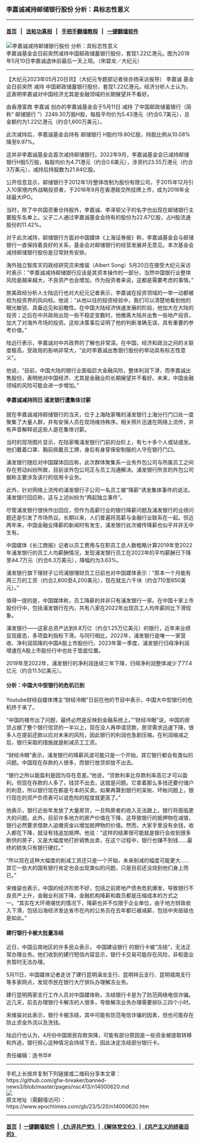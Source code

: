 ### 李嘉诚减持邮储银行股份 分析：具标志性意义
------------------------

#### [首页](https://github.com/gfw-breaker/banned-news3/blob/master/README.md) &nbsp;&nbsp;|&nbsp;&nbsp; [法轮功真相](https://github.com/begood0513/basic/blob/master/README.md)  &nbsp;&nbsp;|&nbsp;&nbsp; [手把手翻墙教程](https://github.com/gfw-breaker/guides/wiki)  &nbsp;&nbsp;|&nbsp;&nbsp; [一键翻墙软件](https://github.com/gfw-breaker/nogfw/blob/master/README.md)  



<div><img alt="李嘉诚减持邮储银行股份 分析：具标志性意义" class="attachment-djy_600_400 size-djy_600_400 wp-post-image" src="https://i.epochtimes.com/assets/uploads/2023/05/id14000621-19_DSC_3002-600x400.jpg"/>
<div class="caption">
 李嘉诚基金会日前突然减持中国邮政储蓄银行股份，套现1.22亿港元。图为2018年5月10日李嘉诚退休前最后一天上班。（宋碧龙／大纪元）
</div></div><hr/>


<div><p>
 【大纪元2023年05月20日讯】（大纪元专题部记者徐亦扬采访报导）
 <ok href="https://www.epochtimes.com/gb/tag/%E6%9D%8E%E5%98%89%E8%AF%9A.html">
  李嘉诚
 </ok>
 基金会日前突然
 <ok href="https://www.epochtimes.com/gb/tag/%E5%87%8F%E6%8C%81.html">
  减持
 </ok>
 中国邮政储蓄银行股份，套现1.22亿港元。经济分析人士认为，这表明李嘉诚对中国经济尤其是金融领域的长期展望并不看好。
</p>
<p>
 由香港富商
 <ok href="https://www.epochtimes.com/gb/tag/%E6%9D%8E%E5%98%89%E8%AF%9A.html">
  李嘉诚
 </ok>
 创办的李嘉诚基金会于5月11日
 <ok href="https://www.epochtimes.com/gb/tag/%E5%87%8F%E6%8C%81.html">
  减持
 </ok>
 了中国邮政储蓄银行（简称“
 <ok href="https://www.epochtimes.com/gb/tag/%E9%82%AE%E5%82%A8%E9%93%B6%E8%A1%8C.html">
  邮储银行
 </ok>
 ”）2249.30万股H股，每股平均价为5.43港元（约合0.7美元），总金额约为1.22亿港元（约合1,600万美元）。
</p>
<p>
 此次减持后，李嘉诚基金会持有
 <ok href="https://www.epochtimes.com/gb/tag/%E9%82%AE%E5%82%A8%E9%93%B6%E8%A1%8C.html">
  邮储银行
 </ok>
 H股约19.80亿股，持股比例从10.08%降至9.97%。
</p>
<p>
 这并非李嘉诚基金会首次减持邮储银行。2022年9月，李嘉诚基金会已减持邮储银行H股5万股，每股均价为4.71港元（约合0.6美元），涉资约23.55万港元（约合3万美元），减持后持股数为21.84亿股。
</p>
<p>
 公开信息显示，邮储银行于2012年1月整体改制为股份有限公司，于2015年12月引入10家境内外战略投资者，于2016年9月在香港联交所挂牌上市，成为2016年全球最大IPO。
</p>
<p>
 当时，除了中共国资重仓持股外，李嘉诚、李泽钜父子的名字也出现在邮储银行主要股东名单上。父子二人通过李嘉诚基金会持有的股份为22.67亿股，占H股流通股份的11.42%。
</p>
<p>
 对于此次减持，邮储银行方面对中国媒体《上海证券报》称，李嘉诚基金会与邮储银行一直保持着良好的关系，基金会对邮储银行的经营发展并无意见。本次基金会减持邮储银行股份是日常财务安排。
</p>
<p>
 海外独立智库天钧政经研究员宋维骏（Albert Song）5月20日在接受大纪元采访时表示：“李嘉诚减持邮储银行应该是其资本操作的一部分，当然中国银行业整体风险是越来越大，不良资产也会增加，作为投资者来说，这都是需要考虑的事情。”
</p>
<p>
 旅美政经分析人士陆远行也对大纪元记者表示，李嘉诚在投资领域的一举一动都被视为投资界的风向标。他说：“从他以往的投资经验中，我们可以清楚地看到他的眼光敏锐、具备远见和前瞻性。在中国大陆经济快速发展的阶段，他加大在大陆的投资；之后在中共政局出现一些不稳定变数时，他撤离大陆并出售一些地产投资，加大了对海外市场的投资。这些决策事后证明了他的判断准确无误，具有重要的参考价值。”
</p>
<p>
 陆远行表示，李嘉诚对中共政界的了解也非常深。在中国，经济和政治之间的关联度极高，受政局的影响非常大，“此时李嘉诚出售银行股份的举动具有标志性意义”。
</p>
<p>
 他说，“目前，中国大陆的银行业面临巨大金融风险，整体利润下滑，而李嘉诚出售股份，表明他对中国经济、尤其是金融业的长期展望并不看好。未来，中国金融领域的风险可能会进一步增加。”
</p>
<h4>
 李嘉诚减持同日 浦发银行遭集体讨薪
</h4>
<p>
 就在李嘉诚减持邮储银行的当天，位于上海陆家嘴的浦发银行上海分行门口处一度聚集了大量人群，并有安保人员在现场维持秩序。相关照片迅速在网络上流传，并有声音解释说这些人是在集体讨薪。
</p>
<p>
 当时的现场图片显示，在陆家嘴浦发银行门前的台阶上，有七十多个人或站或坐。他们戴着口罩、胸前佩戴员工牌，身后有身穿保安制服的人守在银行门口。
</p>
<p>
 浦发银行随后对中国媒体回应称，此次群体聚集系一业务外包公司与所属员工之间存在劳动纠纷所致，目前该外包公司正与员工沟通解决。浦发银行所言的外包公司据称主要涉及该行的信用卡业务。
</p>
<p>
 此外，针对网络上流传的浦发银行子公司一名员工被“降薪”诱发集体事件的说法，浦发银行回应称，这与上述纠纷为“两起独立事件”。
</p>
<p>
 尽管浦发银行很快作出回应，但作为高薪行业的银行降薪问题及浦发银行的业绩问题还是引发了市场热议。长期以来，人们普遍将高薪与金融行业联系在一起。但近两年来，中国金融业降薪的新闻时有发生，浦发银行此次被传降薪也似乎并非无中生有。
</p>
<p>
 中国媒体《长江商报》记者以员工费用与在职员工总人数粗略计算2019年至2022年浦发银行的员工人均薪酬情况，发现浦发银行员工在2022年的平均薪酬已下降至44.7万元（约合6.3万美元），降幅约为3.63%。
</p>
<p>
 浦发银行旗下理财子公司浦银理财员工日前也对中国媒体表示：“原本一个月能有两三万的工资（约合2,800至4,200美元），现在就五六千块（约合710至850美元）。”
</p>
<p>
 值得一提的是，中国媒体称，员工降薪的并非只有浦发银行一家。在中国十家上市股份行中，包括浦发银行在内，共有八家在2022年出现员工人均年薪同比下滑现象。
</p>
<p>
 浦发银行——这家总资产达到8.8万亿（约合1.25万亿美元）的银行，近年来业绩显现疲态，多项盈利指标下滑。与同行相比，2022年，浦发银行是唯一一家营收、净利润双降的中国A股上市股份行。2023年第一季度，浦发银行归母净利润增速在A股上市股份行中也处于垫底位置。
</p>
<p>
 2019年至2022年，浦发银行的净利润连续三年下降，归母净利润整体减少了77.4亿元（约合11.5亿美元）。
</p>
<h4>
 分析：中国大中型银行的危机已到
</h4>
<p>
 Youtube财经自媒体博主“财经冷眼”日前在他的节目中表示，中国大中型银行的危机终于来了。
</p>
<p>
 “中国的楼市出了问题，最终必然是反映到金融系统上。”“财经冷眼”说，中国的房贷占据了整个银行信贷的一半以上，现在没人再申请贷款，房贷需求迅速下降，很多人在提前还款以应对未来的风险，因此银行的利润也急剧压缩。在利润缩减之后，银行采取的措施就是削减员工工资。
</p>
<p>
 “财经冷眼”表示，浦发银行的降薪风波可能只是一个开始，其它银行都会有类似的问题。中国现在存款的人很多，而银行放贷却放不出去。
</p>
<p>
 “银行之所以能盈利是因为存在息差。”他说，“贷款利率比存款利率高它才可以盈利。但现在存款的人多了，钱贷不出去，这就是问题。它拿着那么多钱还要付储户的利息，所以银行现在都是亏本的买卖。如果再算到银行的呆账、坏帐问题上，银行现在的资产负债表可以说危险的程度就更高了。”
</p>
<p>
 他表示，银行近些年发放了大量房贷，一旦购房者的收入无法跟上，银行将面临更大的问题。此外，目前许多地方的房产价值在下降，这导致银行的抵押物在减值，银行必然要求借款人追缴资金以增加抵押物的价值。然而，大家手里没有余钱，收入都在下降，就没有钱追加抵押。他说：“这样的结果很可能就是银行会收到很多断供的房子，又是大幅度地打折销售出卖，在这个过程中，银行也赚不到钱……最终的损失只有银行硬扛。”
</p>
<p>
 “所以现在这种大幅度的削减工资还只是一个开始，未来削减的幅度可能更大……其它一些大的国有银行肯定也会出现类似的问题，只是目前还没烧到他们身上而已。”
</p>
<p>
 宋维骏也表示，中国的经济形势不好，包括之前房地产债务危机爆发，导致银行不良资产上升，金融业利润下降，金融机构降薪和裁员都是压缩成本的方式之一。“其实在大环境堪忧的情况下，降薪也并不仅限于企业单位，由于地方财政收入下滑，包括沿海经济发达省市在内的公务员在去年都已被减薪，包括中央层级也是如此。”
</p>
<h4>
 建行银行卡被大批量冻结
</h4>
<p>
 近日，中国云南地区的许多民众表示，
 <ok href="https://www.epochtimes.com/gb/tag/%E4%B8%AD%E5%9B%BD%E5%BB%BA%E8%AE%BE%E9%93%B6%E8%A1%8C.html">
  中国建设银行
 </ok>
 的银行卡被“冻结”，无法正常办理业务。他们收到的建行短信内容显示，银行卡交易可能存在风险，非柜面业务暂时无法办理。
</p>
<p>
 5月11日，中国媒体记者走访了建行昆明滇龙支行、昆明祥云支行、昆明城南支行等多家网点，发现市民在银行大厅排队办理解冻业务。
</p>
<p>
 建行昆明两家支行工作人员对中国媒体称，冻结银行卡是为了防范网络电信诈骗。近几天，前去办理银行卡解冻的人很多，导致解冻业务办理需要排队三四个小时。
</p>
<p>
 宋维骏对此表示，银行卡被冻结，其中可能有防范电信诈骗的因素，但也可能存在防止资金外流以及洗钱。
</p>
<p>
 陆远行也认为，4月份中国居民存款突降，可能有部分原因是一些资金被提取转移和外逃，银行担心这种情况会持续下去，因此决定冻结部分银行卡。
</p>
<p>
 责任编辑：连书华#
</p>
</div>
<hr/>
手机上长按并复制下列链接或二维码分享本文章：<br/>
https://github.com/gfw-breaker/banned-news3/blob/master/pages/nsc413/n14000620.md <br/>
<a href='https://github.com/gfw-breaker/banned-news3/blob/master/pages/nsc413/n14000620.md'><img src='https://github.com/gfw-breaker/banned-news3/blob/master/pages/nsc413/n14000620.md.png'/></a> <br/>
原文地址（需翻墙访问）：https://www.epochtimes.com/gb/23/5/20/n14000620.htm


------------------------
#### [首页](https://github.com/gfw-breaker/banned-news3/blob/master/README.md) &nbsp;|&nbsp; [一键翻墙软件](https://github.com/gfw-breaker/nogfw/blob/master/README.md) &nbsp;| [《九评共产党》](https://github.com/gfw-breaker/9ping.md/blob/master/README.md#九评之一评共产党是什么) | [《解体党文化》](https://github.com/gfw-breaker/jtdwh.md/blob/master/README.md) | [《共产主义的终极目的》](https://github.com/gfw-breaker/gczydzjmd.md/blob/master/README.md)


<img src='http://gfw-breaker.win/banned-news3/pages/nsc413/n14000620.md' width='0px' height='0px'/>